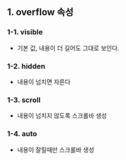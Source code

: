 ## 1. overflow 속성

### 1-1. visible
* 기본 값, 내용이 더 길어도 그대로 보인다.

### 1-2. hidden
* 내용이 넘치면 자른다

### 1-3. scroll
* 내용이 넘치지 않도록 스크롤바 생성

### 1-4. auto
* 내용이 잘릴때만 스크롤바 생성 


